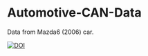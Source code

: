 # Automotive-CAN-Data

Data from Mazda6 (2006) car. 

[![DOI](https://zenodo.org/badge/238854151.svg)](https://zenodo.org/badge/latestdoi/238854151)

